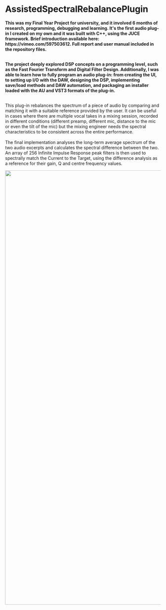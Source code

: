 # AssistedSpectralRebalancePlugin
<b>
This was my Final Year Project for university, and it involved 6 months of research, programming, debugging and learning. It's the first audio plug-in I created on my own and it was built with C++, using the JUCE framework. Brief introduction available here: https://vimeo.com/597503612. Full report and user manual included in the repository files.
<br><br>

The project deeply explored DSP concepts on a programming level, such as the Fast Fourier Transform and Digital Filter Design. Additionally, I was able to learn how to fully program an audio plug-in: from creating the UI, to setting up I/O with the DAW, designing the DSP, implementing save/load methods and DAW automation, and packaging an installer loaded with the AU and VST3 formats of the plug-in.
</b>

<br>
This plug-in rebalances the spectrum of a piece of audio by comparing and matching it with a suitable reference provided by the user. It can be useful in cases where there are multiple vocal takes in a mixing session, recorded in different conditions (different preamp, different mic, distance to the mic or even the tilt of the mic) but the mixing engineer needs the spectral characteristics to be consistent across the entire performance.
<br><br>
The final implementation analyses the long-term average spectrum of the two audio excerpts and calculates the spectral difference between the two. An array of 256 Infinite Impulse Response peak filters is then used to spectrally match the Current to the Target, using the difference analysis as a reference for their gain, Q and centre frequency values.

<p align="center">
<img width="1400" alt="PluginScreenshot" src="https://user-images.githubusercontent.com/90060036/132075560-2dbc36a6-6410-422e-b1c4-1a0a284a4338.png">
</p>

